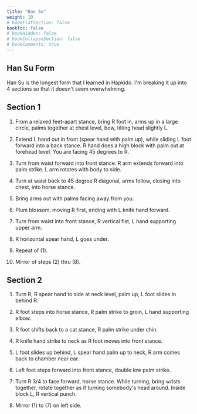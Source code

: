 ```yaml
---
title: "Han Su"
weight: 10
# bookFlatSection: false
bookToc: false
# bookHidden: false
# bookCollapseSection: false
# bookComments: true
---
```

## Han Su Form
Han Su is the longest form that I learned in Hapkido.  I'm
breaking it up into 4 sections so that it doesn't 
seem overwhelming.

## Section 1
1.  From a relaxed feet-apart stance, bring R
foot in, arms up in a large circle, palms together
at chest level, bow, tilting head slightly L.

2.  Extend L hand out in front (spear hand with palm up), while sliding
L foot forward into a back stance.  R hand does a high block
with palm out at forehead level.  You are facing 45 degrees to R.

3.  Turn from waist forward into front stance. R arm extends forward into 
palm strike. L arm rotates with body to side.

4.  Turn at waist back to 45 degree R diagonal, arms follow, closing into chest,
into horse stance.

5.  Bring arms out with palms facing away from you.

6.  Plum blossom, moving R first, ending with L knife hand forward.

7.  Turn from waist into front stance, R vertical fist, L hand
supporting upper arm.

8.  R horizontal spear hand, L goes under.

9.  Repeat of (1).

10. Mirror of steps (2) thru (8).  

## Section 2

1.  Turn R, R spear hand to side at neck level, palm up, L foot 
slides in behind R.

2.  R foot steps into horse stance, R palm strike to groin, L hand
supporting elbow.

3.  R foot shifts back to a cat stance, R palm strike under chin. 

4.  R knife hand strike to neck as R foot moves into front stance.

5.  L foot slides up behind, L spear hand palm up to 
neck, R arm comes back to chamber near ear. 

6.  Left foot steps forward into front stance, double low palm strike. 

7.  Turn R 3/4 to face forward, horse stance.  While turning, bring wrists together, rotate together as if turning somebody's head around.
Inside block L, R vertical punch.  

8.  Mirror (1) to (7) on left side.  
